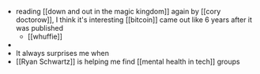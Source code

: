 - reading [[down and out in the magic kingdom]] again by [[cory doctorow]], I think it's interesting [[bitcoin]] came out like 6 years after it was published
	- [[whuffie]]
-
- It always surprises me when
- [[Ryan Schwartz]] is helping me find [[mental health in tech]] groups